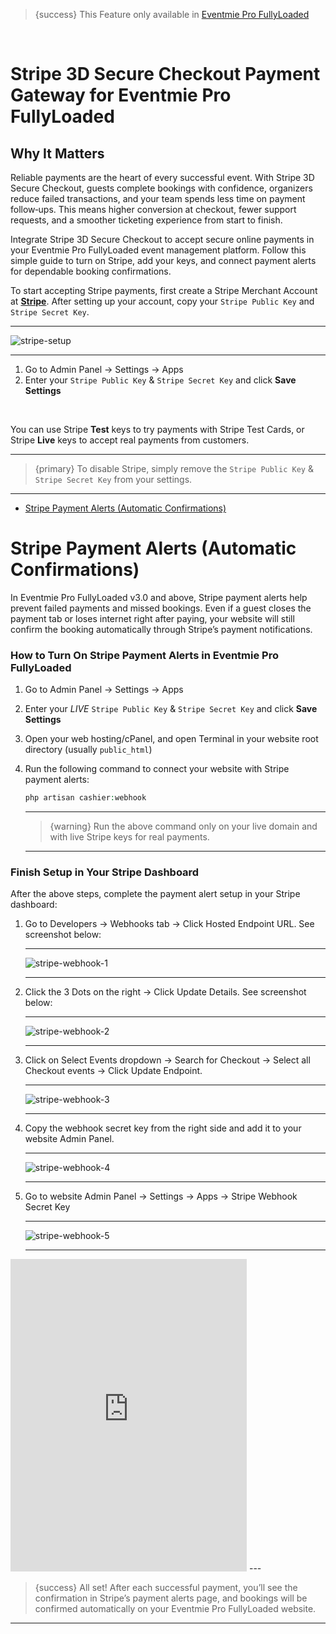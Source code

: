 <!--
Meta Description: Accept secure online payments with Stripe 3D Secure Checkout in Eventmie Pro FullyLoaded. Easy, step-by-step guide for enabling Stripe, connecting payment alerts, and ensuring reliable bookings.
Meta Keywords: Stripe 3D Secure, Stripe payments, Eventmie Pro FullyLoaded, online payments, secure checkout, booking confirmations, payment alerts, event management, ticketing, Classiebit
-->
> {success} This Feature only available in [Eventmie Pro FullyLoaded](https://classiebit.com/eventmie-pro-fullyloaded)

<br>

# Stripe 3D Secure Checkout Payment Gateway for Eventmie Pro FullyLoaded

## Why It Matters
Reliable payments are the heart of every successful event. With Stripe 3D Secure Checkout, guests complete bookings with confidence, organizers reduce failed transactions, and your team spends less time on payment follow‑ups. This means higher conversion at checkout, fewer support requests, and a smoother ticketing experience from start to finish.

Integrate Stripe 3D Secure Checkout to accept secure online payments in your Eventmie Pro FullyLoaded event management platform. Follow this simple guide to turn on Stripe, add your keys, and connect payment alerts for dependable booking confirmations.

To start accepting Stripe payments, first create a Stripe Merchant Account at **[Stripe](https://stripe.com)**. After setting up your account, copy your `Stripe Public Key` and `Stripe Secret Key`.

---

![stripe-setup](/images/v2/EventmieProFullyLoadedV2.0/PaymentGateways.webp "stripe-setup")

---

1. Go to Admin Panel -> Settings -> Apps
2. Enter your `Stripe Public Key` & `Stripe Secret Key` and click **Save Settings**

<br>

You can use Stripe **Test** keys to try payments with Stripe Test Cards, or Stripe **Live** keys to accept real payments from customers.

---

> {primary} To disable Stripe, simply remove the `Stripe Public Key` & `Stripe Secret Key` from your settings.

---

- [Stripe Payment Alerts (Automatic Confirmations)](#Webhook)

<a name="Webhook"></a>

# Stripe Payment Alerts (Automatic Confirmations)
In Eventmie Pro FullyLoaded v3.0 and above, Stripe payment alerts help prevent failed payments and missed bookings. Even if a guest closes the payment tab or loses internet right after paying, your website will still confirm the booking automatically through Stripe’s payment notifications.

### How to Turn On Stripe Payment Alerts in Eventmie Pro FullyLoaded

1. Go to Admin Panel -> Settings -> Apps
2. Enter your *LIVE* `Stripe Public Key` & `Stripe Secret Key` and click **Save Settings**
3. Open your web hosting/cPanel, and open Terminal in your website root directory (usually `public_html`)
4. Run the following command to connect your website with Stripe payment alerts:

    ```php
    php artisan cashier:webhook
    ```

    ---

    > {warning} Run the above command only on your live domain and with live Stripe keys for real payments.

    ---

### Finish Setup in Your Stripe Dashboard

After the above steps, complete the payment alert setup in your Stripe dashboard:

1. Go to Developers -> Webhooks tab -> Click Hosted Endpoint URL. See screenshot below:

    ---

    ![stripe-webhook-1](/images/v2/1-stripe-webhook.webp "stripe-webhook-1")

    ---
    
2. Click the 3 Dots on the right -> Click Update Details. See screenshot below:

    ---

    ![stripe-webhook-2](/images/v2/2-stripe-webhook.webp "stripe-webhook-2")

    ---

3. Click on Select Events dropdown -> Search for Checkout -> Select all Checkout events -> Click Update Endpoint.

    ---

    ![stripe-webhook-3](/images/v2/3-stripe-webhook.webp "stripe-webhook-3")

    ---

4. Copy the webhook secret key from the right side and add it to your website Admin Panel.

    ---

    ![stripe-webhook-4](/images/v2/4-stripe-webhook.webp "stripe-webhook-4")

    ---

5. Go to website Admin Panel -> Settings -> Apps -> Stripe Webhook Secret Key

    ---

    ![stripe-webhook-5](/images/v2/5-stripe-webhook.webp "stripe-webhook-5")

    ---

<iframe width="75%" height="500" src="https://www.youtube.com/embed/LnRQQ_vTO8I?si=HdQAltpuXof0qaT4" title="YouTube video player" frameborder="0" allow="accelerometer; autoplay; clipboard-write; encrypted-media; gyroscope; picture-in-picture; web-share" referrerpolicy="strict-origin-when-cross-origin" allowfullscreen></iframe>
---

> {success} All set! After each successful payment, you’ll see the confirmation in Stripe’s payment alerts page, and bookings will be confirmed automatically on your Eventmie Pro FullyLoaded website.

---
